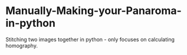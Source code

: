 # Manually-Making-your-Panaroma-in-python
Stitching two images together in python - only focuses on calculating homography.

